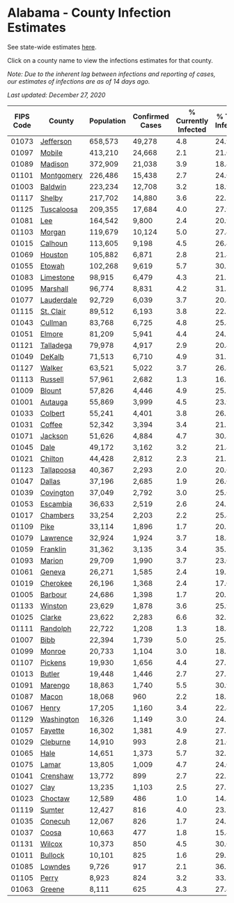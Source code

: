 # Alabama - County Infection Estimates

See state-wide estimates [here](/infections/us-al).

Click on a county name to view the infections estimates for that county.

*Note: Due to the inherent lag between infections and reporting of cases, our estimates of infections are as of 14 days ago.*

*Last updated: December 27, 2020*

|   FIPS Code |                   County |   Population |   Confirmed Cases |   % Currently Infected |   % Total Infected |
|-------------|--------------------------|--------------|-------------------|------------------------|--------------------|
|       01073 |   [Jefferson](jefferson) |      658,573 |            49,278 |                    4.8 |               24.9 |
|       01097 |         [Mobile](mobile) |      413,210 |            24,668 |                    2.1 |               21.0 |
|       01089 |       [Madison](madison) |      372,909 |            21,038 |                    3.9 |               18.4 |
|       01101 | [Montgomery](montgomery) |      226,486 |            15,438 |                    2.7 |               24.0 |
|       01003 |       [Baldwin](baldwin) |      223,234 |            12,708 |                    3.2 |               18.9 |
|       01117 |         [Shelby](shelby) |      217,702 |            14,880 |                    3.6 |               22.7 |
|       01125 | [Tuscaloosa](tuscaloosa) |      209,355 |            17,684 |                    4.0 |               27.9 |
|       01081 |               [Lee](lee) |      164,542 |             9,800 |                    2.4 |               20.9 |
|       01103 |         [Morgan](morgan) |      119,679 |            10,124 |                    5.0 |               27.4 |
|       01015 |       [Calhoun](calhoun) |      113,605 |             9,198 |                    4.5 |               26.4 |
|       01069 |       [Houston](houston) |      105,882 |             6,871 |                    2.8 |               21.4 |
|       01055 |         [Etowah](etowah) |      102,268 |             9,619 |                    5.7 |               30.7 |
|       01083 |   [Limestone](limestone) |       98,915 |             6,479 |                    4.3 |               21.1 |
|       01095 |     [Marshall](marshall) |       96,774 |             8,831 |                    4.2 |               31.3 |
|       01077 | [Lauderdale](lauderdale) |       92,729 |             6,039 |                    3.7 |               20.8 |
|       01115 |   [St. Clair](st.-clair) |       89,512 |             6,193 |                    3.8 |               22.7 |
|       01043 |       [Cullman](cullman) |       83,768 |             6,725 |                    4.8 |               25.8 |
|       01051 |         [Elmore](elmore) |       81,209 |             5,941 |                    4.4 |               24.5 |
|       01121 |   [Talladega](talladega) |       79,978 |             4,917 |                    2.9 |               20.4 |
|       01049 |         [DeKalb](dekalb) |       71,513 |             6,710 |                    4.9 |               31.1 |
|       01127 |         [Walker](walker) |       63,521 |             5,022 |                    3.7 |               26.8 |
|       01113 |       [Russell](russell) |       57,961 |             2,682 |                    1.3 |               16.5 |
|       01009 |         [Blount](blount) |       57,826 |             4,446 |                    4.9 |               25.2 |
|       01001 |       [Autauga](autauga) |       55,869 |             3,999 |                    4.5 |               23.9 |
|       01033 |       [Colbert](colbert) |       55,241 |             4,401 |                    3.8 |               26.2 |
|       01031 |         [Coffee](coffee) |       52,342 |             3,394 |                    3.4 |               21.5 |
|       01071 |       [Jackson](jackson) |       51,626 |             4,884 |                    4.7 |               30.8 |
|       01045 |             [Dale](dale) |       49,172 |             3,162 |                    3.2 |               21.4 |
|       01021 |       [Chilton](chilton) |       44,428 |             2,812 |                    2.3 |               21.7 |
|       01123 | [Tallapoosa](tallapoosa) |       40,367 |             2,293 |                    2.0 |               20.6 |
|       01047 |         [Dallas](dallas) |       37,196 |             2,685 |                    1.9 |               26.0 |
|       01039 |   [Covington](covington) |       37,049 |             2,792 |                    3.0 |               25.6 |
|       01053 |     [Escambia](escambia) |       36,633 |             2,519 |                    2.6 |               24.1 |
|       01017 |     [Chambers](chambers) |       33,254 |             2,203 |                    2.2 |               25.4 |
|       01109 |             [Pike](pike) |       33,114 |             1,896 |                    1.7 |               20.2 |
|       01079 |     [Lawrence](lawrence) |       32,924 |             1,924 |                    3.7 |               18.8 |
|       01059 |     [Franklin](franklin) |       31,362 |             3,135 |                    3.4 |               35.2 |
|       01093 |         [Marion](marion) |       29,709 |             1,990 |                    3.7 |               23.0 |
|       01061 |         [Geneva](geneva) |       26,271 |             1,585 |                    2.4 |               19.3 |
|       01019 |     [Cherokee](cherokee) |       26,196 |             1,368 |                    2.4 |               17.0 |
|       01005 |       [Barbour](barbour) |       24,686 |             1,398 |                    1.7 |               20.1 |
|       01133 |       [Winston](winston) |       23,629 |             1,878 |                    3.6 |               25.9 |
|       01025 |         [Clarke](clarke) |       23,622 |             2,283 |                    6.6 |               32.7 |
|       01111 |     [Randolph](randolph) |       22,722 |             1,208 |                    1.3 |               18.8 |
|       01007 |             [Bibb](bibb) |       22,394 |             1,739 |                    5.0 |               25.5 |
|       01099 |         [Monroe](monroe) |       20,733 |             1,104 |                    3.0 |               18.5 |
|       01107 |       [Pickens](pickens) |       19,930 |             1,656 |                    4.4 |               27.7 |
|       01013 |         [Butler](butler) |       19,448 |             1,446 |                    2.7 |               27.3 |
|       01091 |       [Marengo](marengo) |       18,863 |             1,740 |                    5.5 |               30.9 |
|       01087 |           [Macon](macon) |       18,068 |               960 |                    2.2 |               18.3 |
|       01067 |           [Henry](henry) |       17,205 |             1,160 |                    3.4 |               22.4 |
|       01129 | [Washington](washington) |       16,326 |             1,149 |                    3.0 |               24.2 |
|       01057 |       [Fayette](fayette) |       16,302 |             1,381 |                    4.9 |               27.2 |
|       01029 |     [Cleburne](cleburne) |       14,910 |               993 |                    2.8 |               21.6 |
|       01065 |             [Hale](hale) |       14,651 |             1,373 |                    5.7 |               32.1 |
|       01075 |           [Lamar](lamar) |       13,805 |             1,009 |                    4.7 |               24.0 |
|       01041 |     [Crenshaw](crenshaw) |       13,772 |               899 |                    2.7 |               22.5 |
|       01027 |             [Clay](clay) |       13,235 |             1,103 |                    2.5 |               27.7 |
|       01023 |       [Choctaw](choctaw) |       12,589 |               486 |                    1.0 |               14.8 |
|       01119 |         [Sumter](sumter) |       12,427 |               816 |                    4.0 |               23.7 |
|       01035 |       [Conecuh](conecuh) |       12,067 |               826 |                    1.7 |               24.5 |
|       01037 |           [Coosa](coosa) |       10,663 |               477 |                    1.8 |               15.4 |
|       01131 |         [Wilcox](wilcox) |       10,373 |               850 |                    4.5 |               30.6 |
|       01011 |       [Bullock](bullock) |       10,101 |               825 |                    1.6 |               29.1 |
|       01085 |       [Lowndes](lowndes) |        9,726 |               917 |                    2.1 |               36.1 |
|       01105 |           [Perry](perry) |        8,923 |               824 |                    3.2 |               33.3 |
|       01063 |         [Greene](greene) |        8,111 |               625 |                    4.3 |               27.4 |
